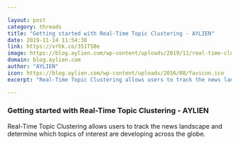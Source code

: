 ```yaml
---

layout: post
category: threads
title: "Getting started with Real-Time Topic Clustering - AYLIEN"
date: 2019-11-14 11:54:38
link: https://vrhk.co/351TS0e
image: https://blog.aylien.com/wp-content/uploads/2019/11/real-time-clustering-sml.gif
domain: blog.aylien.com
author: "AYLIEN"
icon: https://blog.aylien.com/wp-content/uploads/2016/08/favicon.ico
excerpt: "Real-Time Topic Clustering allows users to track the news landscape and determine which topics of interest are developing across the globe."

---
```


### Getting started with Real-Time Topic Clustering - AYLIEN

Real-Time Topic Clustering allows users to track the news landscape and determine which topics of interest are developing across the globe.